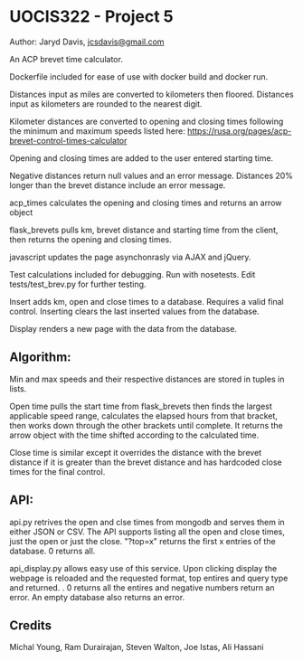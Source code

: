 # UOCIS322 - Project 5 #
Author: Jaryd Davis, jcsdavis@gmail.com

An ACP brevet time calculator.

Dockerfile included for ease of use with docker build and docker run.

Distances input as miles are converted to kilometers then floored. Distances input as kilometers are rounded to the nearest digit.

Kilometer distances are converted to opening and closing times following the minimum and maximum speeds listed here: https://rusa.org/pages/acp-brevet-control-times-calculator

Opening and closing times are added to the user entered starting time.

Negative distances return null values and an error message. Distances 20% longer than the brevet distance include an error message.

acp_times calculates the opening and closing times and returns an arrow object

flask_brevets pulls km, brevet distance and starting time from the client, then returns the opening and closing times.

javascript updates the page asynchonrasly via AJAX and jQuery.

Test calculations included for debugging. Run with nosetests. Edit tests/test_brev.py for further testing.

Insert adds km, open and close times to a database. Requires a valid final control. Inserting clears the last inserted values from the database.

Display renders a new page with the data from the database.

## Algorithm:

Min and max speeds and their respective distances are stored in tuples in lists. 

Open time pulls the start time from flask_brevets then finds the largest applicable speed range, calculates the elapsed hours from that bracket, then works down through the other brackets until complete. It returns the arrow object with the time shifted according to the calculated time.

Close time is similar except it overrides the distance with the brevet distance if it is greater than the brevet distance and has hardcoded close times for the final control.

## API:

api.py retrives the open and clse times from mongodb and serves them in either JSON or CSV. The API supports listing all the open and close times, just the open or just the close. "?top=x" returns the first x entries of the database. 0 returns all. 

api_display.py allows easy use of this service. Upon clicking display the webpage is reloaded and the requested format, top entires and query type and returned. . 0 returns all the entires and negative numbers return an error. An empty database also returns an error. 


## Credits

Michal Young, Ram Durairajan, Steven Walton, Joe Istas, Ali Hassani
